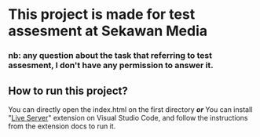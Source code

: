 # This project is made for test assesment at Sekawan Media
### nb: any question about the task that referring to test assesment, I don't have any permission to answer it.

## How to run this project?
You can directly open the index.html on the first directory
***or***
You can install "[Live Server](https://marketplace.visualstudio.com/items?itemName=ritwickdey.LiveServer)" extension on Visual Studio Code, and follow the instructions from the extension docs to run it.